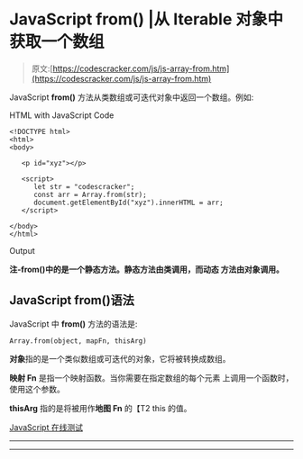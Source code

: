 # JavaScript from() |从 Iterable 对象中获取一个数组

> 原文:[https://codescracker.com/js/js-array-from.htm](https://codescracker.com/js/js-array-from.htm)

JavaScript **from()** 方法从类数组或可迭代对象中返回一个数组。例如:

HTML with JavaScript Code

```
<!DOCTYPE html>
<html>
<body>

   <p id="xyz"></p>

   <script>
      let str = "codescracker";
      const arr = Array.from(str);
      document.getElementById("xyz").innerHTML = arr;
   </script>

</body>
</html>
```

Output

**注-**from()中的**是一个静态方法。静态方法由类调用，而动态 方法由对象调用。**

## JavaScript from()语法

JavaScript 中 **from()** 方法的语法是:

```
Array.from(object, mapFn, thisArg)
```

**对象**指的是一个类似数组或可迭代的对象，它将被转换成数组。

**映射 Fn** 是指一个映射函数。当你需要在指定数组的每个元素 上调用一个函数时，使用这个参数。

**thisArg** 指的是将被用作**地图 Fn** 的【T2 this 的值。

[JavaScript 在线测试](/exam/showtest.php?subid=6)

* * *

* * *